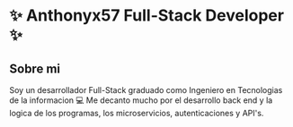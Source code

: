 # ✨ Anthonyx57 Full-Stack Developer ✨

## Sobre mi

Soy un desarrollador Full-Stack graduado como Ingeniero en Tecnologias de la informacion 💻 Me decanto mucho por el desarrollo back end y la logica de los programas, los microservicios, autenticaciones y API's.



<!--
**Anthonyx578/Anthonyx578** is a ✨ _special_ ✨ repository because its `README.md` (this file) appears on your GitHub profile.

Here are some ideas to get you started:

- 🔭 I’m currently working on ...
- 🌱 I’m currently learning ...
- 👯 I’m looking to collaborate on ...
- 🤔 I’m looking for help with ...
- 💬 Ask me about ...
- 📫 How to reach me: ...
- 😄 Pronouns: ...
- ⚡ Fun fact: ...
-->
